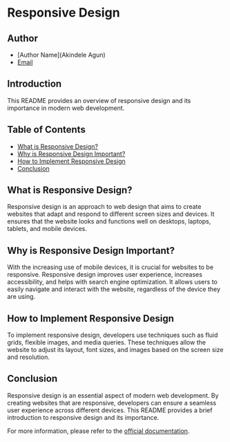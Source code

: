 # Responsive Design

## Author
- [Author Name](Akindele Agun)
- [Email](aguntoroti10@gmail.com)

## Introduction
This README provides an overview of responsive design and its importance in modern web development.

## Table of Contents
- [What is Responsive Design?](#what-is-responsive-design)
- [Why is Responsive Design Important?](#why-is-responsive-design-important)
- [How to Implement Responsive Design](#how-to-implement-responsive-design)
- [Conclusion](#conclusion)

## What is Responsive Design?
Responsive design is an approach to web design that aims to create websites that adapt and respond to different screen sizes and devices. It ensures that the website looks and functions well on desktops, laptops, tablets, and mobile devices.

## Why is Responsive Design Important?
With the increasing use of mobile devices, it is crucial for websites to be responsive. Responsive design improves user experience, increases accessibility, and helps with search engine optimization. It allows users to easily navigate and interact with the website, regardless of the device they are using.

## How to Implement Responsive Design
To implement responsive design, developers use techniques such as fluid grids, flexible images, and media queries. These techniques allow the website to adjust its layout, font sizes, and images based on the screen size and resolution.

## Conclusion
Responsive design is an essential aspect of modern web development. By creating websites that are responsive, developers can ensure a seamless user experience across different devices. This README provides a brief introduction to responsive design and its importance.

For more information, please refer to the [official documentation](https://example.com).
